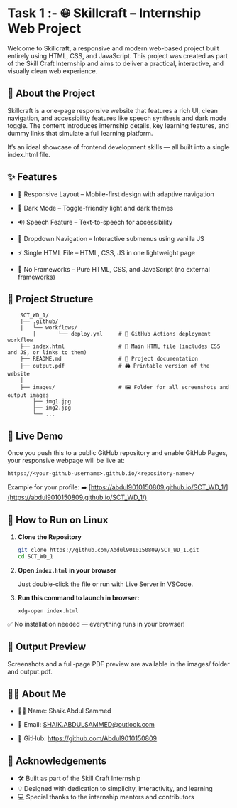 
# Task 1 :- 🌐 Skillcraft – Internship Web Project

Welcome to Skillcraft, a responsive and modern web-based project built entirely using HTML, CSS, and JavaScript. This project was created as part of the Skill Craft Internship and aims to deliver a practical, interactive, and visually clean web experience.

## 📖 About the Project

Skillcraft is a one-page responsive website that features a rich UI, clean navigation, and accessibility features like speech synthesis and dark mode toggle. The content introduces internship details, key learning features, and dummy links that simulate a full learning platform.

It’s an ideal showcase of frontend development skills — all built into a single index.html file.

## ✨ Features

   * 📱 Responsive Layout – Mobile-first design with adaptive navigation

   * 🌙 Dark Mode – Toggle-friendly light and dark themes

   * 🔊 Speech Feature – Text-to-speech for accessibility

   * 📂 Dropdown Navigation – Interactive submenus using vanilla JS

   * ⚡ Single HTML File – HTML, CSS, JS in one lightweight page

   * 🎯 No Frameworks – Pure HTML, CSS, and JavaScript (no external frameworks)

## 📁 Project Structure

```
	SCT_WD_1/
	|── .github/
   	|	└── workflows/
        |		└── deploy.yml     # 🚀 GitHub Actions deployment workflow
	├── index.html          	   # 🧱 Main HTML file (includes CSS and JS, or links to them)
	├── README.md           	   # 📘 Project documentation
	├── output.pdf          	   # 🖨️ Printable version of the website
	│
	├── images/             	   # 🖼️ Folder for all screenshots and output images
	    ├── img1.jpg
	    ├── img2.jpg
	    └── ...

```

## 🚀 Live Demo

Once you push this to a public GitHub repository and enable GitHub Pages, your responsive webpage will be live at:

```
https://<your-github-username>.github.io/<repository-name>/
```

Example for your profile:
➡️ [https://abdul9010150809.github.io/SCT_WD_1/](https://abdul9010150809.github.io/SCT_WD_1/)


## 🚀 How to Run on Linux

1. **Clone the Repository**

   ```bash
   git clone https://github.com/Abdul9010150809/SCT_WD_1.git
   cd SCT_WD_1
   ```

2. **Open `index.html` in your browser**

   Just double-click the file or run with Live Server in VSCode.
   
3. **Run this command to launch in browser:**
	
	```
	xdg-open index.html
	```
	
✅ No installation needed — everything runs in your browser!

## 📸 Output Preview

Screenshots and a full-page PDF preview are available in the images/ folder and output.pdf.

## 🙋‍♂️ About Me

   * 🧑‍💻 Name: Shaik.Abdul Sammed
   
   * 📧 Email: SHAIK.ABDULSAMMED@outlook.com
   
   * 🔗 GitHub: https://github.com/Abdul9010150809

## 🙏 Acknowledgements

* 🛠️ Built as part of the Skill Craft Internship
* 💡 Designed with dedication to simplicity, interactivity, and learning
* 💻 Special thanks to the internship mentors and contributors



